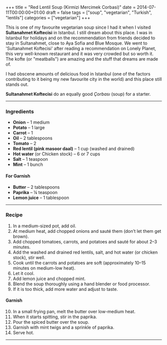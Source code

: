 +++
title = "Red Lentil Soup (Kirmizi Mercimek Corbasi)"
date = 2014-07-11T00:00:00+01:00
draft = false
tags = ["soup", "vegetarian", "Turkish", "lentils"]
categories = ["vegetarian"]
+++

This is one of my favourite vegetarian soup since I had it when I visited **Sultanahmet Koftecisi** in Istanbul. I still dream about this place. I was in Istanbul for holidays and on the recommendation from friends decided to stay in Sultanahmet, close to Aya Sofia and Blue Mosque. We went to 'Sultanahmet Koftecisi' after reading a recommendation on Lonely Planet, this very well-known restaurant and it was very crowded but so worth it. The kofte (or "meatballs") are amazing and the stuff that dreams are made of.

I had obscene amounts of delicious food in Istanbul (one of the factors contributing to it being my new favourite city in the world) and this place still stands out.

**Sultanahmet Koftecisi** do an equally good *Çorbası* (soup) for a starter.

---

### Ingredients

- **Onion** – 1 medium  
- **Potato** – 1 large  
- **Carrot** – 1  
- **Oil** – 2 tablespoons  
- **Tomato** – 2  
- **Red lentil (pink masoor daal)** – 1 cup (washed and drained)  
- **Hot water** (or Chicken stock) – 6 or 7 cups  
- **Salt** – 1 teaspoon  
- **Mint** – 1 bunch  

#### For Garnish

- **Butter** – 2 tablespoons  
- **Paprika** – ¼ teaspoon  
- **Lemon juice** – 1 tablespoon  

---

### Recipe

1. In a medium-sized pot, add oil.  
2. At medium heat, add chopped onions and sauté them (don’t let them get brown).  
3. Add chopped tomatoes, carrots, and potatoes and sauté for about 2–3 minutes.  
4. Add the washed and drained red lentils, salt, and hot water (or chicken stock), stir well.  
5. Cook until the carrots and potatoes are soft (approximately 10–15 minutes on medium-low heat).  
6. Let it cool.  
7. Add lemon juice and chopped mint.  
8. Blend the soup thoroughly using a hand blender or food processor.  
9. If it is too thick, add more water and adjust to taste.  

#### Garnish

10. In a small frying pan, melt the butter over low-medium heat.  
11. When it starts spitting, stir in the paprika.  
12. Pour the spiced butter over the soup.  
13. Garnish with mint twigs and a sprinkle of paprika.  
14. Serve hot.

---